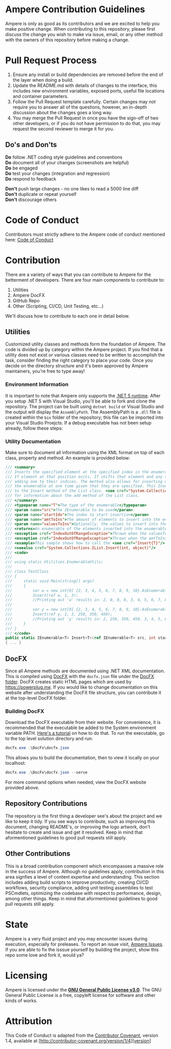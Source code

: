 # Ampere Contribution Guidelines

Ampere is only as good as its contributors and we are excited to help you make positive change. When contributing to this repository, please first discuss the change you wish to make via issue,
email, or any other method with the owners of this repository before making a change.

# Pull Request Process

1. Ensure any install or build dependencies are removed before the end of the layer when doing a 
   build.
2. Update the README.md with details of changes to the interface, this includes new environment 
   variables, exposed ports, useful file locations and container parameters.
3. Follow the Pull Request template carefully. Certain changes may *not* require you to answer all of the questions, however, an in-depth discussion about the changes goes a long way.
4. You may merge the Pull Request in once you have the sign-off of two other developers, or if you 
   do not have permission to do that, you may request the second reviewer to merge it for you.

## Do's and Don'ts

**Do** follow .NET coding style guidelines and conventions  
**Do** document all of your changes (screenshots are helpful)  
**Do** be engaged  
**Do** test your changes (integration and regression)  
**Do** respond to feedback  

**Don't** push large changes - no one likes to read a 5000 line diff  
**Don't** duplicate or repeat yourself  
**Don't** discourage others  

# Code of Conduct
Contributors must strictly adhere to the Ampere code of conduct mentioned here: [Code of Conduct](https://github.com/manu-p-1/Ampere/blob/master/CODE_OF_CONDUCT.md)

# Contribution
There are a variety of ways that you can contribute to Ampere for the betterment of developers. There are four main components to contribute to:

1. Utilities
2. Ampere DocFX
3. GitHub Repo
4. Other (Scripting, CI/CD, Unit Testing, etc...)

We'll discuss how to contribute to each one in detail below.

## Utilities
Customized utility classes and methods form the foundation of Ampere. The code is divided up by category within the Ampere project. If you find that a utility does not exist or various classes need to be written to accomplish the task, consider finding the right category to place your code. Once you decide on the directory structure and it's been approved by Ampere maintainers, you're free to type away!

### Environment Information
It is important to note that Ampere only supports the [.NET 5 runtime](https://dotnet.microsoft.com/download/dotnet/5.0). After you setup .NET 5 with Visual Studio, you'll be able to fork and clone the repository. The project can be built using `dotnet build` or Visual Studio and the output will display the `AssemblyPath`. The AssemblyPath is a `.dll` file is created within the `bin` folder of the repository; this file can be imported into your Visual Studio Proejcts. If a debug executable has not been setup already, follow these steps:

### Utility Documentation
Make sure to document all information using the XML format on top of each class, property and method. An example is provided below:

```csharp
/// <summary>
/// Inserts the specified element at the specified index in the enumerable (modifying the original enumerable).
/// If element at that position exits, If shifts that element and any subsequent elements to the right,
/// adding one to their indices. The method also allows for inserting more than one element into
/// the enumerable at one time given that they are specified. This Insert method is functionally similar
/// to the Insert method of the List class. <see cref="System.Collections.IList.Insert(int, object)"/>
/// for information about the add method of the List class.
/// </summary>
/// <typeparam name="T">The type of the enumerable</typeparam>
/// <param name="src">The IEnumerable to be used</param>
/// <param name="startIdx">The index to start insertion</param>
/// <param name="amtToIns">The amount of elements to insert into the enumerable</param>
/// <param name="valuesToIns">Optionally, the values to insert into the empty indices of the new enumerable</param>
/// <returns>An enumerable of the elements inserted into the enumerable, if any</returns>
/// <exception cref="IndexOutOfRangeException">Thrown when the valuesToIns enumerable does not match the amount to insert (if it is greater than 0)</exception>
/// <exception cref="IndexOutOfRangeException">Thrown when the amtToIns or the startIdx is less than 0</exception>
/// <example>This sample shows how to call the <see cref="Insert{T}"/> method.</example>
/// <seealso cref="System.Collections.IList.Insert(int, object)"/>
/// <code>
///
/// using static Utilities.EnumerableUtils;
///
/// class TestClass
/// {
///     static void Main(string[] args)
///     {
///         var w = new int[9] {2, 3, 4, 5, 6, 7, 8, 9, 10}.AsEnumerable();
///         Insert(ref w, 1, 3);
///         //Printing out 'w' results in: 2, 0, 0, 0, 3, 4, 5, 6, 7, 8, 9, 10
///
///         var y = new int[9] {2, 3, 4, 5, 6, 7, 8, 9, 10}.AsEnumerable();
///         Insert(ref y, 1, 3, 250, 350, 450);
///         //Printing out 'y' results in: 2, 250, 350, 450, 3, 4, 5, 6, 7, 8, 9, 10
///     }
/// }
/// </code>
public static IEnumerable<T> Insert<T>(ref IEnumerable<T> src, int startIdx, int amtToIns, params T[] valuesToIns)
{ ... }
```

## DocFX
Since all Ampere methods are documented using .NET XML documentation. This is compiled using [DocFX](https://dotnet.github.io/docfx/) with the `docfx.json` file under the [DocFX folder](https://github.com/manu-p-1/Ampere/tree/master/DocFx). DocFX creates static HTML pages which are used by <https://powerplug.me>. If you would like to change documentation on this website after understanding the DocFX file structure, you can contribute it at the top-level DocFX folder.

### Building DocFX
Download the DocFX executable from their website. For convenience, it is recommended that the executable be added to the System environment variable PATH. [Here's a tutorial](https://www.c-sharpcorner.com/article/add-a-directory-to-path-environment-variable-in-windows-10/) on how to do that. To run the executable, go to the top level solution directory and run:

```powershell
docfx.exe .\DocFx\docfx.json
```

This allows you to build the documentation, then to view it locally on your localhost:

```powershell
docfx.exe .\DocFx\docfx.json --serve
```

For more command options when needed, view the DocFX website provided above.

## Repository Contributions
The repository is the first thing a developer see's about the project and we like to keep it tidy. If you see ways to contribute, such as improving this document, changing README's, or improving the logo artwork, don't hesitate to create and issue and get it resolved. Keep in mind that aformentioned guidelines to good pull requests still apply.

## Other Contributions
This is a broad contribution component which encompasses a massive role in the success of Ampere. Although no guidelines apply, contribution in this area signfies a level of content expertise and understanding. This section includes adding build scripts to improve productivity, creating CI/CD workflows, security compliance, adding unit testing assemblies to test PSCmdlets, optimizing the codebase with respect to performance, design, among other things. Keep in mind that aformentioned guidelines to good pull requests still apply.

# State
Ampere is a very fluid project and you may encounter issues during execution, especially for preleases. To report an issue visit, [Ampere Issues](https://github.com/manu-p-1/Ampere/issues). If you are able to fix the isssue yourself by building the project, show this repo some love and fork it, would ya?

# Licensing
Ampere is licensed under the [**GNU General Public License v3.0**](https://www.gnu.org/licenses/gpl-3.0.en.html). The GNU General Public License is a free, copyleft license for software and other kinds of works.

# Attribution

This Code of Conduct is adapted from the [Contributor Covenant][homepage], version 1.4,
available at [http://contributor-covenant.org/version/1/4][version]

[homepage]: http://contributor-covenant.org
[version]: http://contributor-covenant.org/version/1/4/
